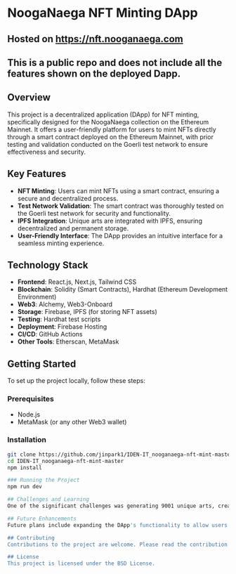 # NoogaNaega NFT Minting DApp

## Hosted on https://nft.nooganaega.com
## This is a public repo and does not include all the features shown on the deployed Dapp.

## Overview
This project is a decentralized application (DApp) for NFT minting, specifically designed for the NoogaNaega collection on the Ethereum Mainnet. It offers a user-friendly platform for users to mint NFTs directly through a smart contract deployed on the Ethereum Mainnet, with prior testing and validation conducted on the Goerli test network to ensure effectiveness and security.

## Key Features
- **NFT Minting**: Users can mint NFTs using a smart contract, ensuring a secure and decentralized process.
- **Test Network Validation**: The smart contract was thoroughly tested on the Goerli test network for security and functionality.
- **IPFS Integration**: Unique arts are integrated with IPFS, ensuring decentralized and permanent storage.
- **User-Friendly Interface**: The DApp provides an intuitive interface for a seamless minting experience.

## Technology Stack
- **Frontend**: React.js, Next.js, Tailwind CSS
- **Blockchain**: Solidity (Smart Contracts), Hardhat (Ethereum Development Environment)
- **Web3**: Alchemy, Web3-Onboard
- **Storage**: Firebase, IPFS (for storing NFT assets)
- **Testing**: Hardhat test scripts
- **Deployment**: Firebase Hosting
- **CI/CD**: GitHub Actions
- **Other Tools**: Etherscan, MetaMask

## Getting Started
To set up the project locally, follow these steps:

### Prerequisites
- Node.js
- MetaMask (or any other Web3 wallet)

### Installation
```bash
git clone https://github.com/jinpark1/IDEN-IT_nooganaega-nft-mint-master
cd IDEN-IT_nooganaega-nft-mint-master
npm install

### Running the Project
npm run dev

## Challenges and Learning
One of the significant challenges was generating 9001 unique arts, creating Smart Contract, integrating them with IPFS, and incorporating them into the DApp. This process required careful consideration of various security aspects and ensuring a seamless user experience.

## Future Enhancements
Future plans include expanding the DApp's functionality to allow users to connect their wallets and interact with additional smart contracts for staking, DeFi, swapping, and engaging in a social community.

## Contributing
Contributions to the project are welcome. Please read the contribution guidelines before submitting a pull request.

## License
This project is licensed under the BSD License.
